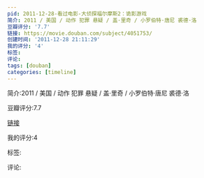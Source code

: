 ```yaml
---
pid: 2011-12-28-看过电影-大侦探福尔摩斯2：诡影游戏
简介: 2011 / 美国 / 动作 犯罪 悬疑 / 盖·里奇 / 小罗伯特·唐尼 裘德·洛
豆瓣评分: '7.7'
链接: https://movie.douban.com/subject/4051753/
创建时间: '2011-12-28 21:11:29'
我的评分: '4'
标签:
评论:
tags: [douban]
categories: [timeline]
---
```

简介:2011 / 美国 / 动作 犯罪 悬疑 / 盖·里奇 / 小罗伯特·唐尼 裘德·洛

豆瓣评分:7.7

[链接](https://movie.douban.com/subject/4051753/)

我的评分:4

标签:

评论:

